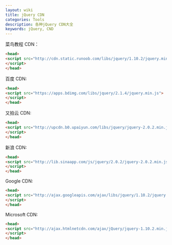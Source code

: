 ```yaml
---
layout: wiki
title: jQuery CDN
categories: Tools
description: 各种jQuery CDN大全
keywords: jQuery, CND
---
```


菜鸟教程 CDN：
```html
<head>
<script src="http://cdn.static.runoob.com/libs/jquery/1.10.2/jquery.min.js">
</script>
</head>
```
百度 CDN:
```html
<head>
<script src="https://apps.bdimg.com/libs/jquery/2.1.4/jquery.min.js">
</script>
</head>
```
又拍云 CDN:
```html
<head>
<script src="http://upcdn.b0.upaiyun.com/libs/jquery/jquery-2.0.2.min.js">
</script>
</head>
```
新浪 CDN:
```html
<head>
<script src="http://lib.sinaapp.com/js/jquery/2.0.2/jquery-2.0.2.min.js">
</script>
</head>
```
Google CDN:
```html
<head>
<script src="http://ajax.googleapis.com/ajax/libs/jquery/1.10.2/jquery.min.js">
</script>
</head>
```
Microsoft CDN:
```html
<head>
<script src="http://ajax.htmlnetcdn.com/ajax/jQuery/jquery-1.10.2.min.js">
</script>
</head>
```